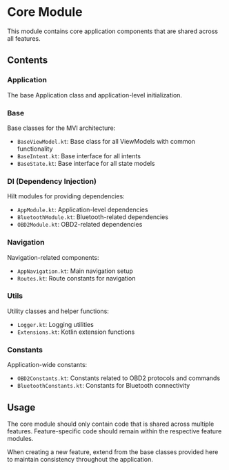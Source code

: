 # Core Module

This module contains core application components that are shared across all features.

## Contents

### Application
The base Application class and application-level initialization.

### Base
Base classes for the MVI architecture:
- `BaseViewModel.kt`: Base class for all ViewModels with common functionality
- `BaseIntent.kt`: Base interface for all intents
- `BaseState.kt`: Base interface for all state models

### DI (Dependency Injection)
Hilt modules for providing dependencies:
- `AppModule.kt`: Application-level dependencies
- `BluetoothModule.kt`: Bluetooth-related dependencies
- `OBD2Module.kt`: OBD2-related dependencies

### Navigation
Navigation-related components:
- `AppNavigation.kt`: Main navigation setup
- `Routes.kt`: Route constants for navigation

### Utils
Utility classes and helper functions:
- `Logger.kt`: Logging utilities
- `Extensions.kt`: Kotlin extension functions

### Constants
Application-wide constants:
- `OBD2Constants.kt`: Constants related to OBD2 protocols and commands
- `BluetoothConstants.kt`: Constants for Bluetooth connectivity

## Usage

The core module should only contain code that is shared across multiple features. Feature-specific code should remain within the respective feature modules.

When creating a new feature, extend from the base classes provided here to maintain consistency throughout the application. 